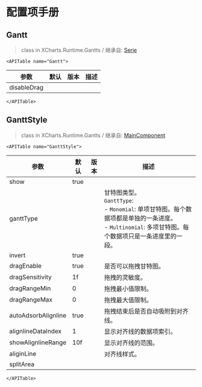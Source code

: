 # 配置项手册

## Gantt

> class in XCharts.Runtime.Gantts / 继承自: [Serie](https://xcharts-team.github.io/docs/configuration#serie)

```mdx-code-block
<APITable name="Gantt">
```

|参数|默认|版本|描述|
|--|--|--|--|
|disableDrag|||

```mdx-code-block
</APITable>
```

## GanttStyle

> class in XCharts.Runtime.Gantts / 继承自: [MainComponent](https://xcharts-team.github.io/docs/configuration#maincomponent)

```mdx-code-block
<APITable name="GanttStyle">
```

|参数|默认|版本|描述|
|--|--|--|--|
|show|true||
|ganttType|||甘特图类型。<br/>`GanttType`:<br/>- `Monomial`: 单项甘特图。每个数据项都是单独的一条进度。<br/>- `Multinomial`: 多项甘特图。每个数据项只是一条进度里的一段。<br/>|
|invert|true||
|dragEnable|true||是否可以拖拽甘特图。
|dragSensitivity|1f||拖拽的灵敏度。
|dragRangeMin|0||拖拽最小值限制。
|dragRangeMax|0||拖拽最大值限制。
|autoAdsorbAlignline|true||拖拽结束后是否自动吸附到对齐线。
|alignlineDataIndex|1||显示对齐线的数据项索引。
|showAlignlineRange|10f||显示对齐线的范围。
|aliginLine|||对齐线样式。
|splitArea|||

```mdx-code-block
</APITable>
```

